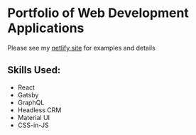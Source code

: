 # Portfolio of Web Development Applications

Please see my [netlify site](https://jesse-portfolio-v2.netlify.app/about) for examples and details

## Skills Used:

- React 
- Gatsby
- GraphQL
- Headless CRM 
- Material UI 
- CSS-in-JS
